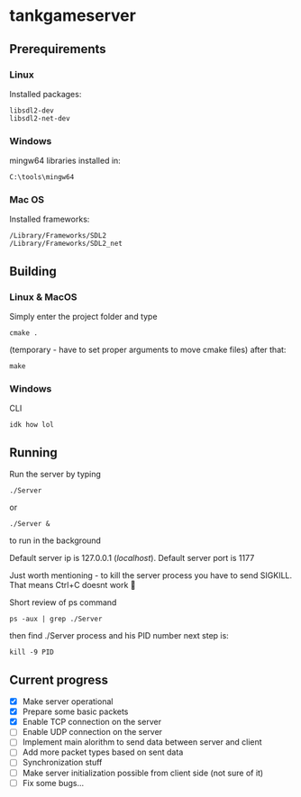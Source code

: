 # tankgameserver


## Prerequirements

### Linux
Installed packages:
```
libsdl2-dev
libsdl2-net-dev
```
### Windows
mingw64 libraries installed in:
```
C:\tools\mingw64
```
### Mac OS
Installed frameworks:
```
/Library/Frameworks/SDL2
/Library/Frameworks/SDL2_net
```

## Building

### Linux & MacOS
Simply enter the project folder and type
```
cmake .
```
(temporary - have to set proper arguments to move cmake files)
after that:
```$xslt
make
```
### Windows
CLI
```
idk how lol
```
## Running
Run the server by typing
```
./Server
```
or
```$xslt
./Server &
```
to run in the background

Default server ip is 127.0.0.1 (*localhost*).
Default server port is 1177

Just worth mentioning - to kill the server process you have to send SIGKILL. That means Ctrl+C doesnt work :poop:

Short review of ps command
```
ps -aux | grep ./Server
```
then find ./Server process and his PID number
next step is:
```
kill -9 PID
```

## Current progress
- [x] Make server operational
- [x] Prepare some basic packets
- [x] Enable TCP connection on the server
- [ ] Enable UDP connection on the server
- [ ] Implement main alorithm to send data between server and client
- [ ] Add more packet types based on sent data
- [ ] Synchronization stuff
- [ ] Make server initialization possible from client side (not sure of it)
- [ ] Fix some bugs...